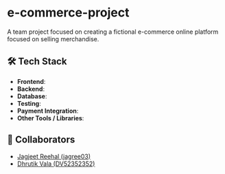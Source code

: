 # e-commerce-project
A team project focused on creating a fictional e-commerce online platform focused on selling merchandise.

## 🛠 Tech Stack
- **Frontend**:
- **Backend**:
- **Database**:
- **Testing**:
- **Payment Integration**: 
- **Other Tools / Libraries**: 


## 👥 Collaborators
- [Jagjeet Reehal (jagree03)](https://github.com/jagree03)
- [Dhrutik Vala (DV52352352)](https://github.com/DV52352352)
